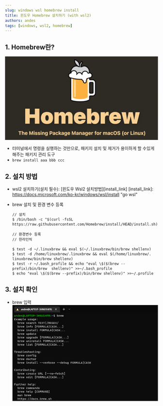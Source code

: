 ```yaml
---
slug: windows wsl homebrew install
title: 윈도우 Homebrew 설치하기 (with wsl2)
authors: andes
tags: [windows, wsl2, homebrew]
---
```


## 1. Homebrew란?

![brew](./brew.png)

- 터미널에서 명령을 실행하는 것만으로, 패키지 설치 및 제거가 용이하게 할 수있게 해주는 패키지 관리 도구
- `brew install aaa bbb ccc`

## 2. 설치 방법

- wsl2 설치하기(설치 필수): [윈도우 Wsl2 설치방법][install_link]
  [install_link]: <https://docs.microsoft.com/ko-kr/windows/wsl/install> "go wsl"

- brew 설치 및 환경 변수 등록

  ```
  // 설치
  $ /bin/bash -c "$(curl -fsSL https://raw.githubusercontent.com/Homebrew/install/HEAD/install.sh)"

  // 환경변수 등록
  // 한라인씩

  $ test -d ~/.linuxbrew && eval $(~/.linuxbrew/bin/brew shellenv)
  $ test -d /home/linuxbrew/.linuxbrew && eval $(/home/linuxbrew/.  linuxbrew/bin/brew shellenv)
  $ test -r ~/.bash_profile && echo "eval \$($(brew --prefix)/bin/brew  shellenv)" >>~/.bash_profile
  $ echo "eval \$($(brew --prefix)/bin/brew shellenv)" >>~/.profile
  ```

## 3. 설치 확인

- brew 입력
  ![tobe](./tobe.png)
